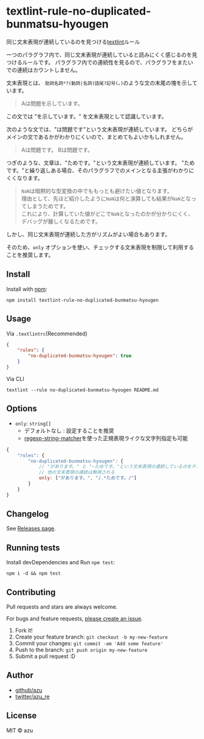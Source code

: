 # textlint-rule-no-duplicated-bunmatsu-hyougen

同じ文末表現が連続しているのを見つける[textlint](https://textlint.github.io/ "textlint")ルール

一つのパラグラフ内で、同じ文末表現が連続していると読みにくく感じるのを見つけるルールです。
パラグラフ内での連続性を見るので、パラグラフをまたいでの連続はカウントしません。

文末表現とは、 `助詞名詞*?(動詞|名詞)語尾?記号(。)`のような文の末尾の塊を示しています。

> Aは問題を示しています。

この文では "を示しています。" を文末表現として認識しています。

次のような文では、"は問題です"という文末表現が連続しています。
どちらがメインの文であるかがわかりにくいので、まとめてもよいかもしれません。

> Aは問題です。
> Bは問題です。

つぎのような、文章は、"ためです。"という文末表現が連続しています。
"ためです。"と繰り返しある場合、そのパラグラフでのメインとなる主張がわかりにくくなります。

> `NaN`は暗黙的な型変換の中でももっとも避けたい値となります。  
> 理由として、先ほど紹介したように`NaN`は何と演算しても結果が`NaN`となってしまうためです。  
> これにより、計算していた値がどこで`NaN`となったのかが分かりにくく、デバッグが難しくなるためです。

しかし、同じ文末表現が連続した方がリズムがよい場合もあります。

そのため、`only` オプションを使い、チェックする文末表現を制限して利用することを推奨します。

## Install

Install with [npm](https://www.npmjs.com/):

    npm install textlint-rule-no-duplicated-bunmatsu-hyougen

## Usage

Via `.textlintrc`(Recommended)

```json
{
    "rules": {
        "no-duplicated-bunmatsu-hyougen": true
    }
}
```

Via CLI

```
textlint --rule no-duplicated-bunmatsu-hyougen README.md
```

## Options

- `only`: `string[]`
    - デフォルトなし : 設定することを推奨
    - [regexp-string-matcher](https://github.com/textlint/regexp-string-matcher)を使った正規表現ライクな文字列指定も可能

```js
{
    "rules": {
        "no-duplicated-bunmatsu-hyougen": {
            // "があります。" と "~ためです。"という文末表現の連続しているのをチェックする
            // 他の文末表現の連続は無視される
            only: ["があります。", "/.*ためです。/"]
        }
    }
}
```

## Changelog

See [Releases page](https://github.com/textlint-ja/textlint-rule-no-duplicated-bunmatsu-hyougen/releases).

## Running tests

Install devDependencies and Run `npm test`:

    npm i -d && npm test

## Contributing

Pull requests and stars are always welcome.

For bugs and feature requests, [please create an issue](https://github.com/textlint-ja/textlint-rule-no-duplicated-bunmatsu-hyougen/issues).

1. Fork it!
2. Create your feature branch: `git checkout -b my-new-feature`
3. Commit your changes: `git commit -am 'Add some feature'`
4. Push to the branch: `git push origin my-new-feature`
5. Submit a pull request :D

## Author

- [github/azu](https://github.com/azu)
- [twitter/azu_re](https://twitter.com/azu_re)

## License

MIT © azu
